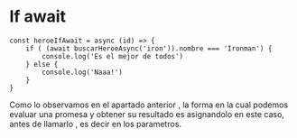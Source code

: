 # If await

```
const heroeIfAwait = async (id) => {
    if ( (await buscarHeroeAsync('iron')).nombre === 'Ironman') {
        console.log('Es el mejor de todos')
    } else {
        console.log('Naaa!')
    }
}
```

Como lo observamos en el apartado anterior , la forma en la cual podemos evaluar una promesa y obtener su resultado es asignandolo en este caso, antes de llamarlo , es decir en los parametros.